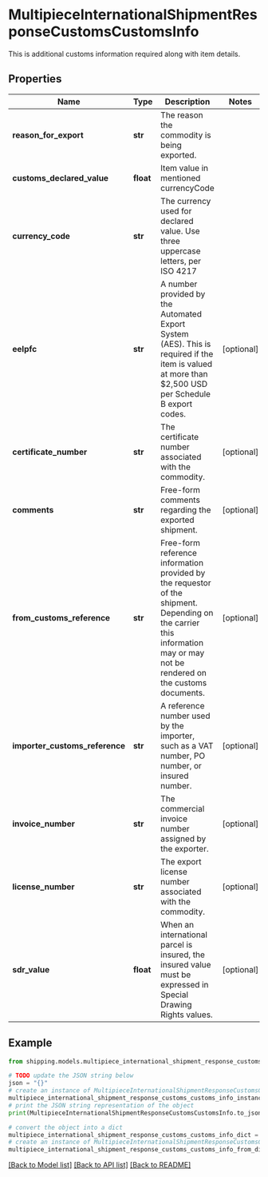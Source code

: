 # MultipieceInternationalShipmentResponseCustomsCustomsInfo

This is additional customs information required along with item details.

## Properties

Name | Type | Description | Notes
------------ | ------------- | ------------- | -------------
**reason_for_export** | **str** | The reason the commodity is being exported. | 
**customs_declared_value** | **float** | Item value in mentioned currencyCode | 
**currency_code** | **str** | The currency used for declared value. Use three uppercase letters, per ISO 4217 | 
**eelpfc** | **str** | A number provided by the Automated Export System (AES). This is required if the item is valued at more than $2,500 USD per Schedule B export codes. | [optional] 
**certificate_number** | **str** | The certificate number associated with the commodity. | [optional] 
**comments** | **str** | Free-form comments regarding the exported shipment. | [optional] 
**from_customs_reference** | **str** | Free-form reference information provided by the requestor of the shipment. Depending on the carrier this information may or may not be rendered on the customs documents. | [optional] 
**importer_customs_reference** | **str** | A reference number used by the importer, such as a VAT number, PO number, or insured number. | [optional] 
**invoice_number** | **str** | The commercial invoice number assigned by the exporter. | [optional] 
**license_number** | **str** | The export license number associated with the commodity. | [optional] 
**sdr_value** | **float** | When an international parcel is insured, the insured value must be expressed in Special Drawing Rights values. | [optional] 

## Example

```python
from shipping.models.multipiece_international_shipment_response_customs_customs_info import MultipieceInternationalShipmentResponseCustomsCustomsInfo

# TODO update the JSON string below
json = "{}"
# create an instance of MultipieceInternationalShipmentResponseCustomsCustomsInfo from a JSON string
multipiece_international_shipment_response_customs_customs_info_instance = MultipieceInternationalShipmentResponseCustomsCustomsInfo.from_json(json)
# print the JSON string representation of the object
print(MultipieceInternationalShipmentResponseCustomsCustomsInfo.to_json())

# convert the object into a dict
multipiece_international_shipment_response_customs_customs_info_dict = multipiece_international_shipment_response_customs_customs_info_instance.to_dict()
# create an instance of MultipieceInternationalShipmentResponseCustomsCustomsInfo from a dict
multipiece_international_shipment_response_customs_customs_info_from_dict = MultipieceInternationalShipmentResponseCustomsCustomsInfo.from_dict(multipiece_international_shipment_response_customs_customs_info_dict)
```
[[Back to Model list]](../README.md#documentation-for-models) [[Back to API list]](../README.md#documentation-for-api-endpoints) [[Back to README]](../README.md)


